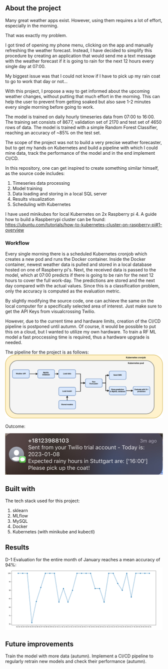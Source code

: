 <!-- ABOUT THE PROJECT -->
## About the project

Many great weather apps exist. However, using them requires a lot of effort, especially in the morning.

That was exactly my problem.

I got tired of opening my phone menu, clicking on the app and manually refreshing the weather forecast. Instead, I have decided to simplify this procedure by creating an application that would send me a text message with the weather forecast if it is going to rain for the next 12 hours every single day at 07:00.

My biggest issue was that I could not know if I have to pick up my rain coat to go to work that day or not...

With this project, I propose a way to get informed about the upcoming weather changes, without putting that much effort in the morning. 
This can help the user to prevent from getting soaked but also save 1-2 minutes every single morning before going to work.

The model is trained on daily hourly timeseries data from 07:00 to 16:00. The training set consists of 8677, validation set of 2170 and test set of 4650 rows of data.
The model is trained with a simple Random Forest Classifier, reaching an accuracy of ~85% on the test set.

The scope of the project was not to build a very precise weather forecaster, but to get my hands on Kubernetes and build a pipeline with which I could mine data, track the performance of the model and in the end implement CI/CD.

In this repository, one can get inspired to create something similar himself, as the source code includes:
1. Timeseries data processing
2. Model training
3. Data loading and storing in a local SQL server
4. Results visualization
5. Scheduling with Kubernetes

I have used minikubes for local Kubernetes on 2x Raspberry pi 4. 
A guide how to build a Raspberrypi cluster can be found:
https://ubuntu.com/tutorials/how-to-kubernetes-cluster-on-raspberry-pi#1-overview

### Workflow 
Every single morning there is a scheduled Kubernetes cronjob which creates a new pod and runs the Docker container. Inside the Docker container, newest weather data is pulled and stored in a local database hosted on one of Raspberry pi's. Next, the received data is passed to the model, which at 07:00 predicts if there is going to be rain for the next 12 hours to cover the full work-day. The predictions are stored and the next day compared with the actual values. Since this is a classification problem, only the accuracy is computed as the evaluation metric. 

By slightly modifying the source code, one can achieve the same on the local computer for a specifically selected area of interest. Just make sure to get the API Keys from visualcrossing Twilio. 

However, due to the current time and hardware limits, creation of the CI/CD pipeline is postponed until autumn. Of course, it would be possible to put this on a cloud, but I wanted to utilize my own hardware. To train a RF ML model a fast proccessing time is required, thus a hardware upgrade is needed. 

The pipeline for the project is as follows:
![alt text](https://github.com/Bagiukstis/rain_clustering/blob/main/graphics/pipeline.png)

Outcome:

<img src="https://github.com/Bagiukstis/rain_clustering/blob/main/graphics/sms.jpg" width="512"/>

## Built with
The tech stack used for this project:
1. sklearn
2. MLflow
3. MySQL
4. Docker
5. Kubernetes (with minikube and kubectl)

## Results

D-1 Evaluation for the entire month of January reaches a mean accuracy of 94%:
<img src="https://github.com/Bagiukstis/rain_clustering/blob/main/graphics/accuracy.png" width="1024"/>

## Future improvements

Train the model with more data (autumn).
Implement a CI/CD pipeline to regularly retrain new models and check their performance (autumn).
